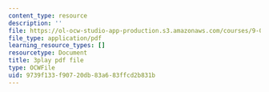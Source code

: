 ```yaml
---
content_type: resource
description: ''
file: https://ol-ocw-studio-app-production.s3.amazonaws.com/courses/9-00sc-introduction-to-psychology-fall-2011/9739f133f90720db83a683ffcd2b831b_bihrpOS0qtY.pdf
file_type: application/pdf
learning_resource_types: []
resourcetype: Document
title: 3play pdf file
type: OCWFile
uid: 9739f133-f907-20db-83a6-83ffcd2b831b
---
```


